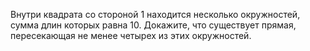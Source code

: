 Внутри квадрата со стороной 1 находится несколько окружностей, сумма длин которых равна 10. Докажите, что существует прямая, пересекающая не менее четырех из этих окружностей.